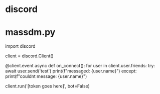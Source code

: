 # discord
# massdm.py

import discord

client = discord.Client()

@client.event
async def on_connect():
  for user in client.user.friends:
    try:
      await user.send('test')
      print(f"messaged: {user.name}")
    except:
       print(f"couldnt message: {user.name}")

client.run('[token goes here]', bot=False)
